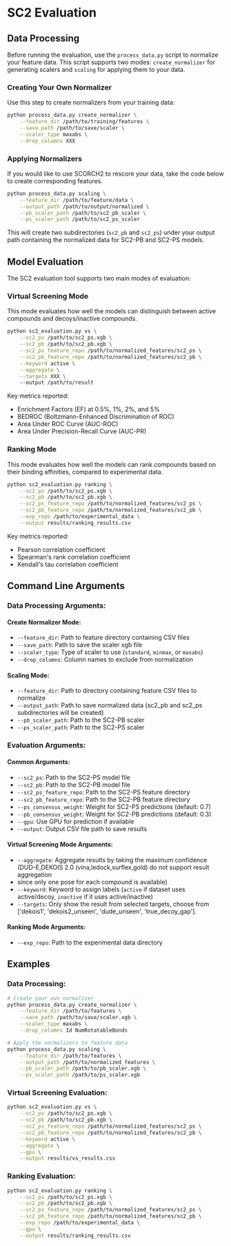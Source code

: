 # SC2 Evaluation 

## Data Processing

Before running the evaluation, use the `process_data.py` script to normalize your feature data. This script supports two modes: `create_normalizer` for generating scalers and `scaling` for applying them to your data.

### Creating Your Own Normalizer

Use this step to create normalizers from your training data:

```bash
python process_data.py create_normalizer \
    --feature_dir /path/to/training/features \
    --save_path /path/to/save/scaler \
    --scaler_type maxabs \
    --drop_columns XXX
```

### Applying Normalizers

If you would like to use SCORCH2 to rescore your data, take the code below to create corresponding features.

```bash
python process_data.py scaling \
    --feature_dir /path/to/feature/data \
    --output_path /path/to/output/normalized \
    --pb_scaler_path /path/to/sc2_pb_scaler \
    --ps_scaler_path /path/to/sc2_ps_scaler
```

This will create two subdirectories (`sc2_pb` and `sc2_ps`) under your output path containing the normalized data for SC2-PB and SC2-PS models.

## Model Evaluation

The SC2 evaluation tool supports two main modes of evaluation:

### Virtual Screening Mode

This mode evaluates how well the models can distinguish between active compounds and decoys/inactive compounds.

```bash
python sc2_evaluation.py vs \
    --sc2_ps /path/to/sc2_ps.xgb \
    --sc2_pb /path/to/sc2_pb.xgb \
    --sc2_ps_feature_repo /path/to/normalized_features/sc2_ps \
    --sc2_pb_feature_repo /path/to/normalized_features/sc2_pb \
    --keyword active \
    --aggregate \
    --targets XXX \ 
    --output /path/to/result
```

Key metrics reported:
- Enrichment Factors (EF) at 0.5%, 1%, 2%, and 5%
- BEDROC (Boltzmann-Enhanced Discrimination of ROC)
- Area Under ROC Curve (AUC-ROC)
- Area Under Precision-Recall Curve (AUC-PR)

### Ranking Mode

This mode evaluates how well the models can rank compounds based on their binding affinities, compared to experimental data.

```bash
python sc2_evaluation.py ranking \
    --sc2_ps /path/to/sc2_ps.xgb \
    --sc2_pb /path/to/sc2_pb.xgb \
    --sc2_ps_feature_repo /path/to/normalized_features/sc2_ps \
    --sc2_pb_feature_repo /path/to/normalized_features/sc2_pb \
    --exp_repo /path/to/experimental_data \
    --output results/ranking_results.csv
```

Key metrics reported:
- Pearson correlation coefficient
- Spearman's rank correlation coefficient
- Kendall's tau correlation coefficient

## Command Line Arguments

### Data Processing Arguments:

#### Create Normalizer Mode:
- `--feature_dir`: Path to feature directory containing CSV files
- `--save_path`: Path to save the scaler xgb file
- `--scaler_type`: Type of scaler to use (`standard`, `minmax`, or `maxabs`)
- `--drop_columns`: Column names to exclude from normalization

#### Scaling Mode:
- `--feature_dir`: Path to directory containing feature CSV files to normalize
- `--output_path`: Path to save normalized data (sc2_pb and sc2_ps subdirectories will be created)
- `--pb_scaler_path`: Path to the SC2-PB scaler
- `--ps_scaler_path`: Path to the SC2-PS scaler

### Evaluation Arguments:

#### Common Arguments:
- `--sc2_ps`: Path to the SC2-PS model file
- `--sc2_pb`: Path to the SC2-PB model file
- `--sc2_ps_feature_repo`: Path to the SC2-PS feature directory
- `--sc2_pb_feature_repo`: Path to the SC2-PB feature directory
- `--ps_consensus_weight`: Weight for SC2-PS predictions (default: 0.7)
- `--pb_consensus_weight`: Weight for SC2-PB predictions (default: 0.3)
- `--gpu`: Use GPU for prediction if available
- `--output`: Output CSV file path to save results

#### Virtual Screening Mode Arguments:
- `--aggregate`: Aggregate results by taking the maximum confidence (DUD-E,DEKOIS 2.0 (vina,ledock,surflex,gold) do not support result aggregation
- since only one pose for each compound is available)
- `--keyword`: Keyword to assign labels (`active` if dataset uses active/decoy, `inactive` if it uses active/inactive)
- `--targets`:  Only show the result from selected targets, choose from ['dekois1', 'dekois2_unseen', 'dude_unseen', 'true_decoy_gap'].

#### Ranking Mode Arguments:
- `--exp_repo`: Path to the experimental data directory

## Examples

### Data Processing:

```bash
# Create your own normalizer 
python process_data.py create_normalizer \
    --feature_dir /path/to/features \
    --save_path /path/to/save/scaler.xgb \
    --scaler_type maxabs \
    --drop_columns Id NumRotatableBonds

# Apply the normalizers to feature data
python process_data.py scaling \
    --feature_dir /path/to/features \
    --output_path /path/to/normalized_features \
    --pb_scaler_path /path/to/pb_scaler.xgb \
    --ps_scaler_path /path/to/ps_scaler.xgb
```

### Virtual Screening Evaluation:

```bash
python sc2_evaluation.py vs \
    --sc2_ps /path/to/sc2_ps.xgb \
    --sc2_pb /path/to/sc2_pb.xgb \
    --sc2_ps_feature_repo /path/to/normalized_features/sc2_ps \
    --sc2_pb_feature_repo /path/to/normalized_features/sc2_pb \
    --keyword active \
    --aggregate \
    --gpu \
    --output results/vs_results.csv
```

### Ranking Evaluation:

```bash
python sc2_evaluation.py ranking \
    --sc2_ps /path/to/sc2_ps.xgb \
    --sc2_pb /path/to/sc2_pb.xgb \
    --sc2_ps_feature_repo /path/to/normalized_features/sc2_ps \
    --sc2_pb_feature_repo /path/to/normalized_features/sc2_pb \
    --exp_repo /path/to/experimental_data \
    --gpu \
    --output results/ranking_results.csv
```